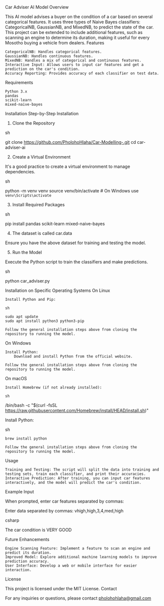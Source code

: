 Car Adviser AI Model
Overview

This AI model advises a buyer on the condition of a car based on several categorical features. It uses three types of Naive Bayes classifiers: CategoricalNB, GaussianNB, and MixedNB, to predict the state of the car. This project can be extended to include additional features, such as scanning an engine to determine its duration, making it useful for every Mosotho buying a vehicle from dealers.
Features

    CategoricalNB: Handles categorical features.
    GaussianNB: Handles continuous features.
    MixedNB: Handles a mix of categorical and continuous features.
    Interactive Input: Allows users to input car features and get a prediction on the car's condition.
    Accuracy Reporting: Provides accuracy of each classifier on test data.

Requirements

    Python 3.x
    pandas
    scikit-learn
    mixed-naive-bayes

Installation
Step-by-Step Installation
1. Clone the Repository

sh

git clone https://github.com/PholohoHlaha/Car-Modelling-.git
cd car-adviser-ai

2. Create a Virtual Environment

It's a good practice to create a virtual environment to manage dependencies.

sh

python -m venv venv
source venv/bin/activate    # On Windows use `venv\Scripts\activate`

3. Install Required Packages

sh

pip install pandas scikit-learn mixed-naive-bayes

4. The dataset is called car.data

Ensure you have the above dataset for training and testing the model.

5. Run the Model

Execute the Python script to train the classifiers and make predictions.

sh

python car_adviser.py

Installation on Specific Operating Systems
On Linux

    Install Python and Pip:

    sh

    sudo apt update
    sudo apt install python3 python3-pip

    Follow the general installation steps above from cloning the repository to running the model.

On Windows

    Install Python:
        Download and install Python from the official website.

    Follow the general installation steps above from cloning the repository to running the model.

On macOS

    Install Homebrew (if not already installed):

    sh

/bin/bash -c "$(curl -fsSL https://raw.githubusercontent.com/Homebrew/install/HEAD/install.sh)"

Install Python:

sh

    brew install python

    Follow the general installation steps above from cloning the repository to running the model.

Usage

    Training and Testing: The script will split the data into training and testing sets, train each classifier, and print their accuracies.
    Interactive Prediction: After training, you can input car features interactively, and the model will predict the car's condition.

Example Input

When prompted, enter car features separated by commas:


Enter data separated by commas: vhigh,high,3,4,med,high

csharp

The car condition is VERY GOOD

Future Enhancements

    Engine Scanning Feature: Implement a feature to scan an engine and predict its duration.
    Improved Model: Explore additional machine learning models to improve prediction accuracy.
    User Interface: Develop a web or mobile interface for easier interaction.

License

This project is licensed under the MIT License.
Contact

For any inquiries or questions, please contact pholohohlaha@gmail.com

